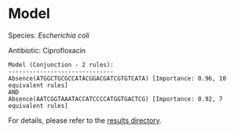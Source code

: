 
# Model

Species: *Escherichia coli*

Antibiotic: Ciprofloxacin

```
Model (Conjunction - 2 rules):
------------------------------
Absence(ATGGCTGCGCCATACGGACGATCGTGTCATA) [Importance: 0.96, 10 equivalent rules]
AND
Absence(AATCGGTAAATACCATCCCCATGGTGACTCG) [Importance: 0.92, 7 equivalent rules]

```

For details, please refer to the [results directory](../../../../../results/scm_b/escherichia%20coli/ciprofloxacin/repeat_4/).

